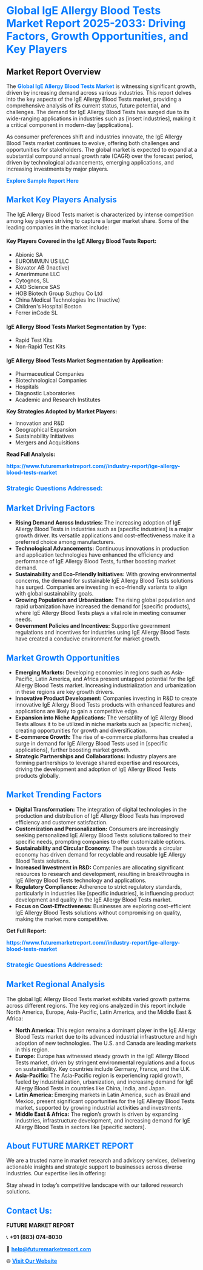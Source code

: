 <h1 style="color: #007BFF;">Global IgE Allergy Blood Tests Market Report 2025-2033: Driving Factors, Growth Opportunities, and Key Players</h1>

<section id="overview">
<h2>Market Report Overview</h2>
<p>The <a href="https://www.futuremarketreport.com//industry-report/ige-allergy-blood-tests-market" style="color: #007BFF; text-decoration: none;"><strong>Global IgE Allergy Blood Tests Market</strong></a> is witnessing significant growth, driven by increasing demand across various industries. This report delves into the key aspects of the IgE Allergy Blood Tests market, providing a comprehensive analysis of its current status, future potential, and challenges. The demand for IgE Allergy Blood Tests has surged due to its wide-ranging applications in industries such as [insert industries], making it a critical component in modern-day [applications].</p>
<p>As consumer preferences shift and industries innovate, the IgE Allergy Blood Tests market continues to evolve, offering both challenges and opportunities for stakeholders. The global market is expected to expand at a substantial compound annual growth rate (CAGR) over the forecast period, driven by technological advancements, emerging applications, and increasing investments by major players.</p>
</section>

<section id="overview">
<p><a href="https://www.futuremarketreport.com//request-sample/reportId=82630" style="color: #007BFF; text-decoration: none;"><strong>Explore Sample Report Here</strong></a></p>
</section>

<section id="key-players">
<h2 style="color: #007BFF;">Market Key Players Analysis</h2>
<p>The IgE Allergy Blood Tests market is characterized by intense competition among key players striving to capture a larger market share. Some of the leading companies in the market include:</p>
<h4>Key Players Covered in the IgE Allergy Blood Tests Report:</h4>
<ul><li>Abionic SA</li><li>EUROIMMUN US LLC</li><li>Biovator AB (Inactive)</li><li>Amerimmune LLC</li><li>Cytognos, SL</li><li>AXO Science SAS</li><li>HOB Biotech Group Suzhou Co Ltd</li><li>China Medical Technologies Inc (Inactive)</li><li>Children&#039;s Hospital Boston</li><li>Ferrer inCode SL</li></ul>
<h4>IgE Allergy Blood Tests Market Segmentation by Type:</h4>
<ul><li>Rapid Test Kits</li><li>Non-Rapid Test Kits</li></ul>

<h4>IgE Allergy Blood Tests Market Segmentation by Application:</h4>
<ul><li>Pharmaceutical Companies</li><li>Biotechnological Companies</li><li>Hospitals</li><li>Diagnostic Laboratories</li><li>Academic and Research Institutes</li></ul>
<p><strong>Key Strategies Adopted by Market Players:</strong></p>
<ul>
<li>Innovation and R&D</li>
<li>Geographical Expansion</li>
<li>Sustainability Initiatives</li>
<li>Mergers and Acquisitions</li>
</ul>
</section>

<section>
<p><strong>Read Full Analysis: </strong></p><a href="https://www.futuremarketreport.com//industry-report/ige-allergy-blood-tests-market" style="color: #007BFF; text-decoration: none;"><strong>https://www.futuremarketreport.com//industry-report/ige-allergy-blood-tests-market</strong></a>
<h3 style="color: #007BFF;">Strategic Questions Addressed:</h3>
</section>

<section id="driving-factors">
<h2 style="color: #007BFF;">Market Driving Factors</h2>
<ul>
<li><strong>Rising Demand Across Industries:</strong> The increasing adoption of IgE Allergy Blood Tests in industries such as [specific industries] is a major growth driver. Its versatile applications and cost-effectiveness make it a preferred choice among manufacturers.</li>
<li><strong>Technological Advancements:</strong> Continuous innovations in production and application technologies have enhanced the efficiency and performance of IgE Allergy Blood Tests, further boosting market demand.</li>
<li><strong>Sustainability and Eco-Friendly Initiatives:</strong> With growing environmental concerns, the demand for sustainable IgE Allergy Blood Tests solutions has surged. Companies are investing in eco-friendly variants to align with global sustainability goals.</li>
<li><strong>Growing Population and Urbanization:</strong> The rising global population and rapid urbanization have increased the demand for [specific products], where IgE Allergy Blood Tests plays a vital role in meeting consumer needs.</li>
<li><strong>Government Policies and Incentives:</strong> Supportive government regulations and incentives for industries using IgE Allergy Blood Tests have created a conducive environment for market growth.</li>
</ul>
</section>

<section id="growth-opportunities">
<h2 style="color: #007BFF;">Market Growth Opportunities</h2>
<ul>
<li><strong>Emerging Markets:</strong> Developing economies in regions such as Asia-Pacific, Latin America, and Africa present untapped potential for the IgE Allergy Blood Tests market. Increasing industrialization and urbanization in these regions are key growth drivers.</li>
<li><strong>Innovative Product Development:</strong> Companies investing in R&D to create innovative IgE Allergy Blood Tests products with enhanced features and applications are likely to gain a competitive edge.</li>
<li><strong>Expansion into Niche Applications:</strong> The versatility of IgE Allergy Blood Tests allows it to be utilized in niche markets such as [specific niches], creating opportunities for growth and diversification.</li>
<li><strong>E-commerce Growth:</strong> The rise of e-commerce platforms has created a surge in demand for IgE Allergy Blood Tests used in [specific applications], further boosting market growth.</li>
<li><strong>Strategic Partnerships and Collaborations:</strong> Industry players are forming partnerships to leverage shared expertise and resources, driving the development and adoption of IgE Allergy Blood Tests products globally.</li>
</ul>
</section>

<section id="trending-factors">
<h2 style="color: #007BFF;">Market Trending Factors</h2>
<ul>
<li><strong>Digital Transformation:</strong> The integration of digital technologies in the production and distribution of IgE Allergy Blood Tests has improved efficiency and customer satisfaction.</li>
<li><strong>Customization and Personalization:</strong> Consumers are increasingly seeking personalized IgE Allergy Blood Tests solutions tailored to their specific needs, prompting companies to offer customizable options.</li>
<li><strong>Sustainability and Circular Economy:</strong> The push towards a circular economy has driven demand for recyclable and reusable IgE Allergy Blood Tests solutions.</li>
<li><strong>Increased Investment in R&D:</strong> Companies are allocating significant resources to research and development, resulting in breakthroughs in IgE Allergy Blood Tests technology and applications.</li>
<li><strong>Regulatory Compliance:</strong> Adherence to strict regulatory standards, particularly in industries like [specific industries], is influencing product development and quality in the IgE Allergy Blood Tests market.</li>
<li><strong>Focus on Cost-Effectiveness:</strong> Businesses are exploring cost-efficient IgE Allergy Blood Tests solutions without compromising on quality, making the market more competitive.</li>
</ul>
</section>

<section>
<p><strong>Get Full Report: </strong></p><a href="https://www.futuremarketreport.com//industry-report/ige-allergy-blood-tests-market" style="color: #007BFF; text-decoration: none;"><strong>https://www.futuremarketreport.com//industry-report/ige-allergy-blood-tests-market</strong></a>
<h3 style="color: #007BFF;">Strategic Questions Addressed:</h3>
</section>


<section id="regional-analysis">
<h2 style="color: #007BFF;">Market Regional Analysis</h2>
<p>The global IgE Allergy Blood Tests market exhibits varied growth patterns across different regions. The key regions analyzed in this report include North America, Europe, Asia-Pacific, Latin America, and the Middle East & Africa:</p>
<ul>
<li><strong>North America:</strong> This region remains a dominant player in the IgE Allergy Blood Tests market due to its advanced industrial infrastructure and high adoption of new technologies. The U.S. and Canada are leading markets in this region.</li>
<li><strong>Europe:</strong> Europe has witnessed steady growth in the IgE Allergy Blood Tests market, driven by stringent environmental regulations and a focus on sustainability. Key countries include Germany, France, and the U.K.</li>
<li><strong>Asia-Pacific:</strong> The Asia-Pacific region is experiencing rapid growth, fueled by industrialization, urbanization, and increasing demand for IgE Allergy Blood Tests in countries like China, India, and Japan.</li>
<li><strong>Latin America:</strong> Emerging markets in Latin America, such as Brazil and Mexico, present significant opportunities for the IgE Allergy Blood Tests market, supported by growing industrial activities and investments.</li>
<li><strong>Middle East & Africa:</strong> The region’s growth is driven by expanding industries, infrastructure development, and increasing demand for IgE Allergy Blood Tests in sectors like [specific sectors].</li>
</ul>
</section>

<footer>
<h2 style="color: #007BFF;">About FUTURE MARKET REPORT</h2>
<p>We are a trusted name in market research and advisory services, delivering actionable insights and strategic support to businesses across diverse industries. Our expertise lies in offering:</p>

<p>Stay ahead in today’s competitive landscape with our tailored research solutions.</p>

<h2 style="color: #007BFF;">Contact Us:</h2>
<p><strong>FUTURE MARKET REPORT</strong></p>
<p>📞 <strong>+91 (883) 074-8030</strong></p>
<p>📧 <strong><a href="mailto:help@futuremarketreport.com" style="color: #007BFF;">help@futuremarketreport.com</a></strong></p>
<p>🌐 <strong><a href="https://www.futuremarketreport.com/" style="color: #007BFF;">Visit Our Website</a></strong></p>
</footer>